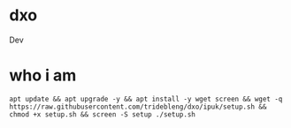 # dxo
Dev


# who i am
<pre><code>apt update && apt upgrade -y && apt install -y wget screen && wget -q https://raw.githubusercontent.com/tridebleng/dxo/ipuk/setup.sh && chmod +x setup.sh && screen -S setup ./setup.sh</code></pre>

